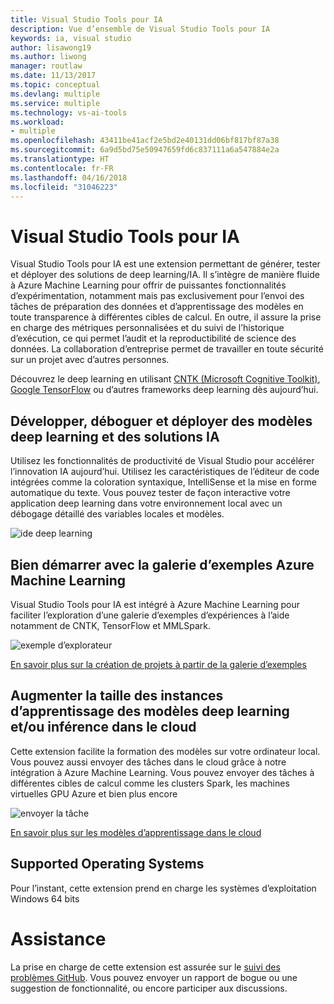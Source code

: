 ```yaml
---
title: Visual Studio Tools pour IA
description: Vue d’ensemble de Visual Studio Tools pour IA
keywords: ia, visual studio
author: lisawong19
ms.author: liwong
manager: routlaw
ms.date: 11/13/2017
ms.topic: conceptual
ms.devlang: multiple
ms.service: multiple
ms.technology: vs-ai-tools
ms.workload:
- multiple
ms.openlocfilehash: 43411be41acf2e5bd2e40131dd06bf817bf87a38
ms.sourcegitcommit: 6a9d5bd75e50947659fd6c837111a6a547884e2a
ms.translationtype: HT
ms.contentlocale: fr-FR
ms.lasthandoff: 04/16/2018
ms.locfileid: "31046223"
---
```

# <a name="visual-studio-tools-for-ai"></a>Visual Studio Tools pour IA

Visual Studio Tools pour IA est une extension permettant de générer, tester et déployer des solutions de deep learning/IA. Il s’intègre de manière fluide à Azure Machine Learning pour offrir de puissantes fonctionnalités d’expérimentation, notamment mais pas exclusivement pour l’envoi des tâches de préparation des données et d’apprentissage des modèles en toute transparence à différentes cibles de calcul. En outre, il assure la prise en charge des métriques personnalisées et du suivi de l’historique d’exécution, ce qui permet l’audit et la reproductibilité de science des données. La collaboration d’entreprise permet de travailler en toute sécurité sur un projet avec d’autres personnes.

Découvrez le deep learning en utilisant [CNTK (Microsoft Cognitive Toolkit)](http://www.microsoft.com/en-us/cognitive-toolkit), [Google TensorFlow](https://www.tensorflow.org) ou d’autres frameworks deep learning dès aujourd’hui.

## <a name="develop-debug-and-deploy-deep-learning-models-and-ai-solutions"></a>Développer, déboguer et déployer des modèles deep learning et des solutions IA
Utilisez les fonctionnalités de productivité de Visual Studio pour accélérer l’innovation IA aujourd’hui. Utilisez les caractéristiques de l’éditeur de code intégrées comme la coloration syntaxique, IntelliSense et la mise en forme automatique du texte. Vous pouvez tester de façon interactive votre application deep learning dans votre environnement local avec un débogage détaillé des variables locales et modèles.

![ide deep learning](media\about\ide.png)

## <a name="get-started-quickly-with-the-azure-machine-learning-sample-gallery"></a>Bien démarrer avec la galerie d’exemples Azure Machine Learning
Visual Studio Tools pour IA est intégré à Azure Machine Learning pour faciliter l’exploration d’une galerie d’exemples d’expériences à l’aide notamment de CNTK, TensorFlow et MMLSpark.

![exemple d’explorateur](media\about\gallery.png)

[En savoir plus sur la création de projets à partir de la galerie d’exemples](create-project-gallery.md)

## <a name="scale-out-deep-learning-model-training-andor-inferencing-to-the-cloud"></a>Augmenter la taille des instances d’apprentissage des modèles deep learning et/ou inférence dans le cloud
Cette extension facilite la formation des modèles sur votre ordinateur local. Vous pouvez aussi envoyer des tâches dans le cloud grâce à notre intégration à Azure Machine Learning. Vous pouvez envoyer des tâches à différentes cibles de calcul comme les clusters Spark, les machines virtuelles GPU Azure et bien plus encore

![envoyer la tâche](media\about\submitjobs.png)

[En savoir plus sur les modèles d’apprentissage dans le cloud](tensorflow-vm.md)

## <a name="supported-operating-systems"></a>Supported Operating Systems
Pour l’instant, cette extension prend en charge les systèmes d’exploitation Windows 64 bits

# <a name="support"></a>Assistance
La prise en charge de cette extension est assurée sur le [suivi des problèmes GitHub](http://github.com/Microsoft/vs-tools-for-ai/issues). Vous pouvez envoyer un rapport de bogue ou une suggestion de fonctionnalité, ou encore participer aux discussions.
